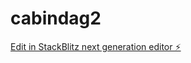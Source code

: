 # cabindag2

[Edit in StackBlitz next generation editor ⚡️](https://stackblitz.com/~/github.com/Narratorslay/cabindag2)
